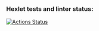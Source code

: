 ### Hexlet tests and linter status:
[![Actions Status](https://github.com/Sashka-LiS/python-project-49/workflows/hexlet-check/badge.svg)](https://github.com/Sashka-LiS/python-project-49/actions)